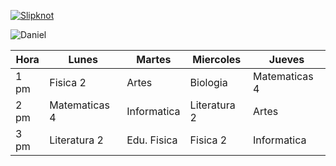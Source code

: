   [![Slipknot](http://rocktambulos.com/wp-content/uploads/Slipknot2015-1000x509.jpg)](https://youtu.be/XEEasR7hVhA)
            
   ![Daniel](http://zonadeep.net/Blog/wp-content/uploads/2012/06/Anonymous_Wallpaper_egbel-800x451.jpg)
   
| Hora | Lunes         | Martes      | Miercoles    | Jueves        |
|------|---------------|-------------|--------------|---------------|
| 1 pm | Fisica 2      | Artes       | Biologia     | Matematicas 4 |
| 2 pm | Matematicas 4 | Informatica | Literatura 2 | Artes         |
| 3 pm | Literatura 2  | Edu. Fisica | Fisica 2     | Informatica   |
          
